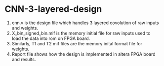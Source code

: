 # CNN-3-layered-design

1. cnn.v is the design file which handles 3 layered covolution of raw inputs and weights.
2. X_bin_signed_bin.mif is the memory initial file for raw inputs used to load the data into rom on FPGA board.
3. Similarly, T1 and T2 mif files are the memory inital format file for weights.
4. Report file shows how the design is implemented in altera FPGA board and results.
